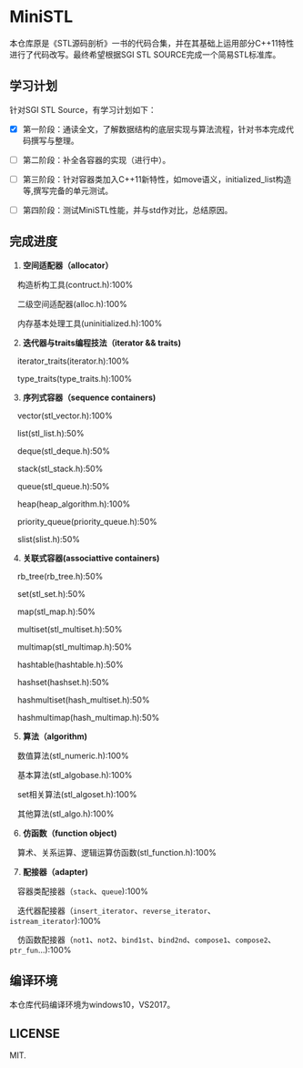 ﻿MiniSTL
=======
本仓库原是《STL源码剖析》一书的代码合集，并在其基础上运用部分C++11特性进行了代码改写。最终希望根据SGI STL SOURCE完成一个简易STL标准库。

## 学习计划

针对SGI STL Source，有学习计划如下：

 - [x] 第一阶段：通读全文，了解数据结构的底层实现与算法流程，针对书本完成代码撰写与整理。
 - [ ] 第二阶段：补全各容器的实现（进行中）。
 - [ ] 第三阶段：针对容器类加入C++11新特性，如move语义，initialized_list构造等,撰写完备的单元测试。
 - [ ] 第四阶段：测试MiniSTL性能，并与std作对比，总结原因。


## 完成进度

 1. **空间适配器（allocator）**

 &emsp;构造析构工具(contruct.h):100%  

 &emsp;二级空间适配器(alloc.h):100%  

 &emsp;内存基本处理工具(uninitialized.h):100%  

 2. **迭代器与traits编程技法（iterator && traits)**

 &emsp;iterator_traits(iterator.h):100%  

 &emsp;type_traits(type_traits.h):100%  

 3. **序列式容器（sequence containers)**

 &emsp;vector(stl_vector.h):100%  

 &emsp;list(stl_list.h):50%   

 &emsp;deque(stl_deque.h):50%  

 &emsp;stack(stl_stack.h):50%  

 &emsp;queue(stl_queue.h):50%  

 &emsp;heap(heap_algorithm.h):100%  

 &emsp;priority_queue(priority_queue.h):50%  

 &emsp;slist(slist.h):50%  

 4. **关联式容器(associattive containers)**

 &emsp;rb_tree(rb_tree.h):50%  

 &emsp;set(stl_set.h):50%  

 &emsp;map(stl_map.h):50%  

 &emsp;multiset(stl_multiset.h):50%  

 &emsp;multimap(stl_multimap.h):50%  

 &emsp;hashtable(hashtable.h):50%  

 &emsp;hashset(hashset.h):50%  

 &emsp;hashmultiset(hash_multiset.h):50%  

 &emsp;hashmultimap(hash_multimap.h):50%  

 5. **算法（algorithm)**

 &emsp;数值算法(stl_numeric.h):100%  

 &emsp;基本算法(stl_algobase.h):100%  

 &emsp;set相关算法(stl_algoset.h):100%  

 &emsp;其他算法(stl_algo.h):100%  

 6. **仿函数（function object)**

 &emsp;算术、关系运算、逻辑运算仿函数(stl_function.h):100%

 7. **配接器（adapter)**

 &emsp;容器类配接器（`stack`、`queue`):100%  

 &emsp;迭代器配接器（`insert_iterator`、`reverse_iterator`、`istream_iterator`):100%  

 &emsp;仿函数配接器（`not1`、`not2`、`bind1st`、`bind2nd`、`compose1`、`compose2`、`ptr_fun`...):100%

## 编译环境

本仓库代码编译环境为windows10，VS2017。

## LICENSE

MIT.

